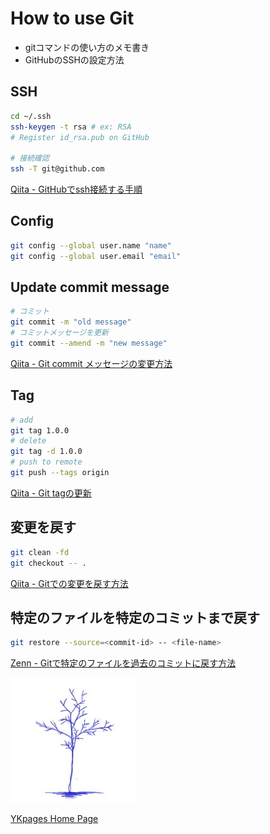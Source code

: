 # How to use Git
- gitコマンドの使い方のメモ書き
- GitHubのSSHの設定方法

## SSH
```sh
cd ~/.ssh
ssh-keygen -t rsa # ex: RSA
# Register id_rsa.pub on GitHub

# 接続確認
ssh -T git@github.com
```

[Qiita - GitHubでssh接続する手順](https://qiita.com/shizuma/items/2b2f873a0034839e47ce)

## Config
```sh
git config --global user.name "name"
git config --global user.email "email"
```

## Update commit message
```sh
# コミット
git commit -m "old message"
# コミットメッセージを更新
git commit --amend -m "new message"
```

[Qiita - Git commit メッセージの変更方法](https://qiita.com/kenose0328/items/185f7e8634d816c85a84)

## Tag
```sh
# add
git tag 1.0.0
# delete
git tag -d 1.0.0
# push to remote
git push --tags origin
```

[Qiita - Git tagの更新](https://qiita.com/kuroneco/items/61cd14ed475519d20748)

## 変更を戻す
```sh
git clean -fd
git checkout -- .
```

[Qiita - Gitでの変更を戻す方法](https://qiita.com/ys-office-llc/items/2a65193fd19894d8e4df)

## 特定のファイルを特定のコミットまで戻す
```sh
git restore --source=<commit-id> -- <file-name>
```

[Zenn - Gitで特定のファイルを過去のコミットに戻す方法](https://zenn.dev/ktrszk/articles/7bac6384b108d6)

![](../../images/BlueTreeIcon_200x200.jpg)

[YKpages Home Page](https://yusukekato.github.io/)
